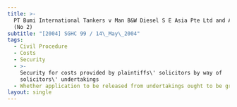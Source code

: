 ```yaml
---
title: >-
  PT Bumi International Tankers v Man B&W Diesel S E Asia Pte Ltd and Another
  (No 2)
subtitle: "[2004] SGHC 99 / 14\_May\_2004"
tags:
  - Civil Procedure
  - Costs
  - Security
  - >-
    Security for costs provided by plaintiffs\' solicitors by way of
    solicitors\' undertakings
  - Whether application to be released from undertakings ought to be granted
layout: single
---
```


